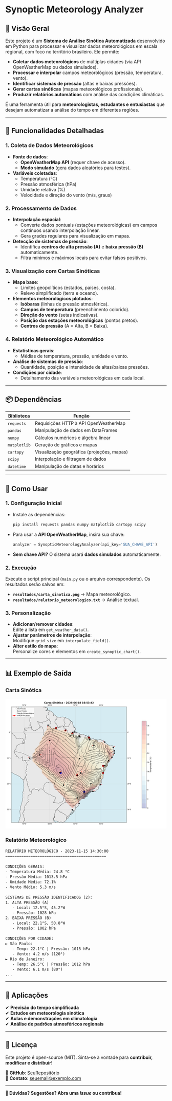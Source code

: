# **Synoptic Meteorology Analyzer**  

## **📌 Visão Geral**  

Este projeto é um **Sistema de Análise Sinótica Automatizada** desenvolvido em Python para processar e visualizar dados meteorológicos em escala regional, com foco no território brasileiro. Ele permite:  

- **Coletar dados meteorológicos** de múltiplas cidades (via API OpenWeatherMap ou dados simulados).  
- **Processar e interpolar** campos meteorológicos (pressão, temperatura, vento).  
- **Identificar sistemas de pressão** (altas e baixas pressões).  
- **Gerar cartas sinóticas** (mapas meteorológicos profissionais).  
- **Produzir relatórios automáticos** com análise das condições climáticas.  

É uma ferramenta útil para **meteorologistas, estudantes e entusiastas** que desejam automatizar a análise do tempo em diferentes regiões.  

---

## **🔧 Funcionalidades Detalhadas**  

### **1. Coleta de Dados Meteorológicos**  
- **Fonte de dados**:  
  - **OpenWeatherMap API** (requer chave de acesso).  
  - **Modo simulado** (gera dados aleatórios para testes).  
- **Variáveis coletadas**:  
  - Temperatura (°C)  
  - Pressão atmosférica (hPa)  
  - Umidade relativa (%)  
  - Velocidade e direção do vento (m/s, graus)  

### **2. Processamento de Dados**  
- **Interpolação espacial**:  
  - Converte dados pontuais (estações meteorológicas) em campos contínuos usando interpolação linear.  
  - Gera grades regulares para visualização em mapas.  
- **Detecção de sistemas de pressão**:  
  - Identifica **centros de alta pressão (A)** e **baixa pressão (B)** automaticamente.  
  - Filtra mínimos e máximos locais para evitar falsos positivos.  

### **3. Visualização com Cartas Sinóticas**  
- **Mapa base**:  
  - Limites geopolíticos (estados, países, costa).  
  - Relevo simplificado (terra e oceano).  
- **Elementos meteorológicos plotados**:  
  - **Isóbaras** (linhas de pressão atmosférica).  
  - **Campos de temperatura** (preenchimento colorido).  
  - **Direção do vento** (setas indicativas).  
  - **Posição das estações meteorológicas** (pontos pretos).  
  - **Centros de pressão** (A = Alta, B = Baixa).  

### **4. Relatório Meteorológico Automático**  
- **Estatísticas gerais**:  
  - Médias de temperatura, pressão, umidade e vento.  
- **Análise de sistemas de pressão**:  
  - Quantidade, posição e intensidade de altas/baixas pressões.  
- **Condições por cidade**:  
  - Detalhamento das variáveis meteorológicas em cada local.  

---

## **📦 Dependências**  

| Biblioteca | Função |
|------------|--------|
| `requests` | Requisições HTTP à API OpenWeatherMap |
| `pandas` | Manipulação de dados em DataFrames |
| `numpy` | Cálculos numéricos e álgebra linear |
| `matplotlib` | Geração de gráficos e mapas |
| `cartopy` | Visualização geográfica (projeções, mapas) |
| `scipy` | Interpolação e filtragem de dados |
| `datetime` | Manipulação de datas e horários |

---

## **🚀 Como Usar**  

### **1. Configuração Inicial**  
- Instale as dependências:  
  ```bash
  pip install requests pandas numpy matplotlib cartopy scipy
  ```
- Para usar a **API OpenWeatherMap**, insira sua chave:  
  ```python
  analyzer = SynopticMeteorologyAnalyzer(api_key='SUA_CHAVE_API')
  ```
- **Sem chave API?** O sistema usará **dados simulados** automaticamente.  

### **2. Execução**  
Execute o script principal (`main.py` ou o arquivo correspondente). Os resultados serão salvos em:  
- **`resultados/carta_sinotica.png`** → Mapa meteorológico.  
- **`resultados/relatorio_meteorologico.txt`** → Análise textual.  

### **3. Personalização**  
- **Adicionar/remover cidades**:  
  Edite a lista em `get_weather_data()`.  
- **Ajustar parâmetros de interpolação**:  
  Modifique `grid_size` em `interpolate_field()`.  
- **Alter estilo do mapa**:  
  Personalize cores e elementos em `create_synoptic_chart()`.  

---

## **📊 Exemplo de Saída**  

### **Carta Sinótica**  
![Exemplo de Carta Sinótica](resultados/carta_sinotica.png)  

### **Relatório Meteorológico**  
```plaintext
RELATÓRIO METEOROLÓGICO - 2023-11-15 14:30:00  
============================================  

CONDIÇÕES GERAIS:  
- Temperatura Média: 24.8 °C  
- Pressão Média: 1013.5 hPa  
- Umidade Média: 72.1%  
- Vento Médio: 5.3 m/s  

SISTEMAS DE PRESSÃO IDENTIFICADOS (2):  
1. ALTA PRESSÃO (A)  
   - Local: 12.5°S, 45.2°W  
   - Pressão: 1028 hPa  
2. BAIXA PRESSÃO (B)  
   - Local: 22.1°S, 50.8°W  
   - Pressão: 1002 hPa  

CONDIÇÕES POR CIDADE:  
► São Paulo:  
   - Temp: 22.1°C | Pressão: 1015 hPa  
   - Vento: 4.2 m/s (120°)  
► Rio de Janeiro:  
   - Temp: 26.5°C | Pressão: 1012 hPa  
   - Vento: 6.1 m/s (80°)  
...
```

---

## **📌 Aplicações**  
✔ **Previsão do tempo simplificada**  
✔ **Estudos em meteorologia sinótica**  
✔ **Aulas e demonstrações em climatologia**  
✔ **Análise de padrões atmosféricos regionais**  

---

## **📜 Licença**  
Este projeto é open-source (MIT). Sinta-se à vontade para **contribuir, modificar e distribuir**!  

🔗 **GitHub**: [SeuRepositório](https://github.com/seuusuário)  
📧 **Contato**: seuemail@exemplo.com  

--- 

**🌟 Dúvidas? Sugestões? Abra uma *issue* ou contribua!**